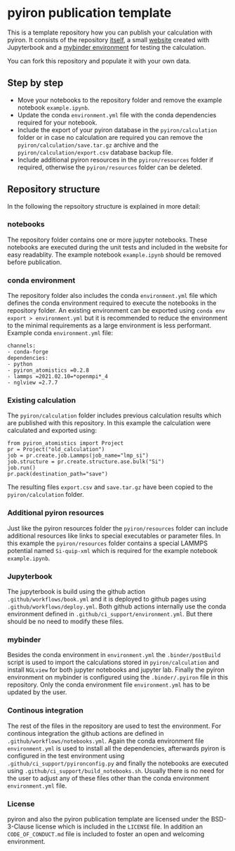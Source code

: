 # pyiron publication template
This is a template repository how you can publish your calculation with pyiron. It consists of the repository [itself](https://github.com/pyiron/pyiron-publication-template), a small [website](http://pyiron.org/pyiron-publication-template/) created with Jupyterbook and a [mybinder environment](https://mybinder.org/v2/gh/pyiron/pyiron-publication-template/HEAD?filepath=notebooks%2Fexample.ipynb) for testing the calculation. 

You can fork this repository and populate it with your own data.

## Step by step
* Move your notebooks to the repository folder and remove the example notebook `example.ipynb`.
* Update the conda `environment.yml` file with the conda dependencies required for your notebook. 
* Include the export of your pyiron database in the `pyiron/calculation` folder or in case no calculation are required you can remove the `pyiron/calculation/save.tar.gz` archive and the `pyiron/calculation/export.csv` database backup file. 
* Include additional pyiron resources in the `pyiron/resources` folder if required, otherwise the `pyiron/resources` folder can be deleted.

## Repository structure
In the following the repsoitory structure is explained in more detail: 

### notebooks 
The repository folder contains one or more jupyter notebooks. These notebooks are executed during the unit tests and included in the website for easy readablity. The example notebook `example.ipynb` should be removed before publication. 

### conda environment
The repository folder also includes the conda `environment.yml` file which defines the conda environment required to execute the notebooks in the repository folder. An existing environment can be exported using `conda env export > environment.yml` but it is recommended to reduce the environment to the minimal requirements as a large environment is less performant. Example conda `environment.yml` file: 

```
channels:
- conda-forge
dependencies:
- python
- pyiron_atomistics =0.2.8
- lammps =2021.02.10=*openmpi*_4
- nglview =2.7.7
```

### Existing calculation
The `pyiron/calculation` folder includes previous calculation results which are published with this repository. In this example the calculation were calculated and exported using:

```
from pyiron_atomistics import Project
pr = Project("old_calculation")
job = pr.create.job.Lammps(job_name="lmp_si")
job.structure = pr.create.structure.ase.bulk("Si")
job.run()
pr.pack(destination_path="save")
```

The resulting files `export.csv` and `save.tar.gz` have been copied to the `pyiron/calculation` folder.

### Additional pyiron resources 
Just like the pyiron resources folder the `pyiron/resources` folder can include additional resources like links to special executables or parameter files. In this example the `pyiron/resources` folder contains a special LAMMPS potential named `Si-quip-xml` which is required for the example notebook `example.ipynb`. 

### Jupyterbook 
The jupyterbook is build using the github action `.github/workflows/book.yml` and it is deployed to github pages using `.github/workflows/deploy.yml`. Both github actions internally use the conda environment defined in `.github/ci_support/environment.yml`. But there should be no need to modify these files.

### mybinder
Besides the conda environment in `environment.yml` the `.binder/postBuild` script is used to import the calculations stored in `pyiron/calculation` and install `NGLview` for both jupyter notebooks and jupyter lab. Finally the pyiron environment on mybinder is configured using the `.binder/.pyiron` file in this repository. Only the conda environment file `environment.yml` has to be updated by the user.

### Continous integration 
The rest of the files in the repository are used to test the environment. For continous integration the github actions are defined in `.github/workflows/notebooks.yml`. Again the conda environment file `environment.yml` is used to install all the dependencies, afterwards pyiron is configured in the test environment using `.github/ci_support/pyironconfig.py` and finally the notebooks are executed using `.github/ci_support/build_notebooks.sh`. Usually there is no need for the user to adjust any of these files other than the conda environment `environment.yml` file.

### License
pyiron and also the pyiron publication template are licensed under the BSD-3-Clause license which is included in the `LICENSE` file. In addition an `CODE_OF_CONDUCT.md` file is included to foster an open and welcoming environment.
